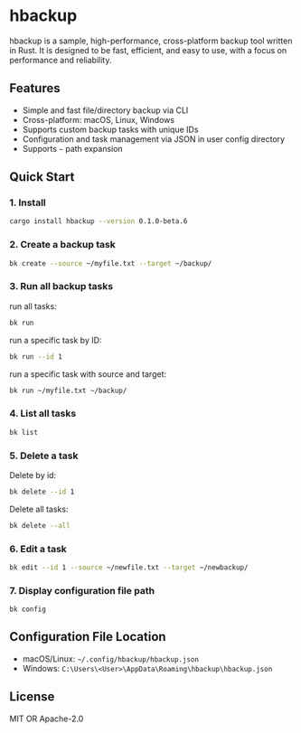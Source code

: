# hbackup

hbackup is a sample, high-performance, cross-platform backup tool written in Rust. It is designed to be fast, efficient, and easy to use, with a focus on performance and reliability.

## Features

- Simple and fast file/directory backup via CLI
- Cross-platform: macOS, Linux, Windows
- Supports custom backup tasks with unique IDs
- Configuration and task management via JSON in user config directory
- Supports `~` path expansion

## Quick Start

### 1. Install

```sh
cargo install hbackup --version 0.1.0-beta.6
```

### 2. Create a backup task

```sh
bk create --source ~/myfile.txt --target ~/backup/
```

### 3. Run all backup tasks

run all tasks:

```sh
bk run
```

run a specific task by ID:

```sh
bk run --id 1
```

run a specific task with source and target:

```sh
bk run ~/myfile.txt ~/backup/
```

### 4. List all tasks

```sh
bk list
```

### 5. Delete a task

Delete by id:

```sh
bk delete --id 1
```

Delete all tasks:

```sh
bk delete --all
```

### 6. Edit a task

```sh
bk edit --id 1 --source ~/newfile.txt --target ~/newbackup/
```

### 7. Display configuration file path

```shell
bk config
```

## Configuration File Location

- macOS/Linux: `~/.config/hbackup/hbackup.json`
- Windows: `C:\Users\<User>\AppData\Roaming\hbackup\hbackup.json`

## License

MIT OR Apache-2.0
